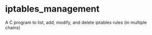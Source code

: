 # iptables_management
A C program to list, add, modify, and delete iptables rules (in multiple chains) 
